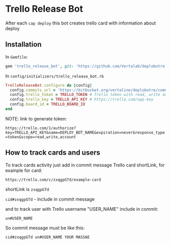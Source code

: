 # Trello Release Bot

After each `cap deploy` this bot creates trello card with information about deploy

## Installation

In `Gemfile`:

```ruby
gem 'trello_release_bot', git: 'https://github.com/Vertalab/deplobotre.git'
```

In `config/initializers/trello_release_bot.rb`

```ruby
TrelloReleaseBot.configure do |config|
  config.commits_url = 'https://bitbucket.org/vertaline/deplobotre/commits' # base url for repo commits
  config.trello_token = TRELLO_TOKEN # Trello token with read, write and accout access to the Trello Board
  config.trello_key = TRELLO_API_KEY # https://trello.com/app-key
  config.board_id = TRELLO_BOARD_ID
end
```

NOTE: link to generate token:

`https://trello.com/1/authorize?key=TRELLO_API_KEY&name=DEPLOY_BOT_NAME&expiration=never&response_type=token&scope=read,write,account`


## How to track cards and users

To track cards activity just add in commit message Trello card shortLink, for example for card:

`https://trello.com/c/zxqgpGTd/example-card`

shortLink is `zxqgpGTd`

`cid#zxqgpGTd` - include in commit message

and to track user with Trello username "USER_NAME" include in commit:

`un#USER_NAME`

So commit message must be like this:

`cid#zxqgpGTd un#USER_NAME YOUR MASSAE`

